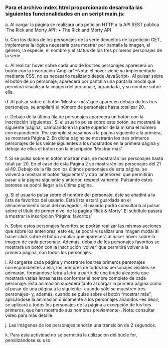 ### Para el archivo index.html proporcionado desarrolla las siguientes funcionalidades en un script main.js:
a. Al cargar la página se realizará una petición HTTP a la API REST pública ‘The Rick and Morty API’:
• The Rick and Morty API

b. Con los datos de los personajes de la serie devueltos de la petición GET, implementa la lógica necesaria para mostrar por pantalla la imagen, el género, la especie, el nombre y el status de los tres primeros personajes de la serie.

c. Al realizar hover sobre cada uno de los tres personajes aparecerá un botón con la inscripción ‘Ampliar’ –Nota: el hover viene ya implementado mediante CSS, no es necesario realizarlo desde JavaScript-. Al pulsar sobre el botón de un personaje, aparecerá por pantalla una pantalla modal que permitirá visualizar la imagen del personaje, agrandada, y su nombre sobre ella.

d. Al pulsar sobre el botón ‘Mostrar más’ que aparecen debajo de los tres personajes, se ampliará el número de personajes hasta totalizar 20.

e. Debajo de la última fila de personajes aparecerá un botón con la inscripción ‘siguientes’. Si el usuario pulsa sobre este botón, se mostrará la siguiente ‘página’, cambiando en la parte superior de la misma el número correspondiente. Por ejemplo si pasamos a la página siguiente a la primera, se mostrará Página 2. En dicha página se mostrarán los tres primeros personajes de los veinte siguientes a los mostrados en la primera página y debajo de ellos el botón con la inscripción ‘Mostrar más’.

f. Si se pulsa sobre el botón mostrar más, se mostrarán los personajes hasta totalizar 20. En el caso de esta Página 2 se mostrarán los personajes del 21 al 40. Debajo de la fila con los últimos personajes de esta página, se volverá a mostrar el botón ‘siguientes’ y otro ‘anteriores’ que permitirán pasar a la página siguiente y anterior, respectivamente. Pulsando estos botones se podrá llegar a la última página.

g. Si el usuario pulsa sobre el nombre del personaje, éste se añadirá a la lista de favoritos del usuario. Esta lista estará guardada en el almacenamiento local del navegador. El usuario podrá consultarla al pulsar sobre el título de primer nivel de la página ‘Rick & Morty’. El subtítulo pasara a mostrar la inscripción ‘Página: favoritos’.

h. Sobre estos personajes favoritos se podrán realizar las mismas acciones que sobre los anteriores, esto es, se podrá visualizar una imagen modal al hacer click sobre el botón ampliar que aparecerá al hacer hover sobre la imagen de cada personaje. Además, debajo de los personajes favoritos se mostrará un botón con la inscripción ‘volver’ que permitirá volver a la primera página, con todos los personajes.

i. Al cargarse cada página y mostrarse los tres primeros personajes correspondientes a ella, los nombres de todos los personajes visibles se animarán, formándose letra a letra a partir de una tirada aleatoria que mostrará varias letras hasta conformar el nombre completo de cada personaje. Esta animación sucederá tanto al cargar la primera página como al pasar de una página a la siguiente –cuando sólo se muestren tres personajes- y, además, cuando se pulse sobre el botón “mostrar más”, aplicándose la animación únicamente a los personajes añadidos –es decir, se aplicará a todos los personajes de la página a excepción de los tres primeros, que han mostrado sus nombres previamente-. Nota: consultar video para más detalle.

j. Las imágenes de los personajes tendrán una transición de 2 segundos.

k. Para esta actividad no se permitirá la utilización del bucle for, penalizándose su uso.
